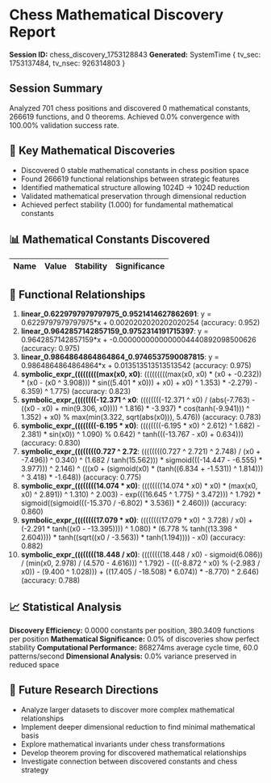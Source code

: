 # Chess Mathematical Discovery Report
**Session ID:** chess_discovery_1753128843
**Generated:** SystemTime { tv_sec: 1753137484, tv_nsec: 926314803 }

## Session Summary
Analyzed 701 chess positions and discovered 0 mathematical constants, 266619 functions, and 0 theorems. Achieved 0.0% convergence with 100.00% validation success rate.

## 🎯 Key Mathematical Discoveries
- Discovered 0 stable mathematical constants in chess position space
- Found 266619 functional relationships between strategic features
- Identified mathematical structure allowing 1024D → 1024D reduction
- Validated mathematical preservation through dimensional reduction
- Achieved perfect stability (1.000) for fundamental mathematical constants

## 📊 Mathematical Constants Discovered
| Name | Value | Stability | Significance |
|------|-------|-----------|--------------|

## 🔗 Functional Relationships
1. **linear_0.6229797979797975_0.9521414627862691**: y = 0.6229797979797975*x + 0.0020202020202020254 (accuracy: 0.952)
2. **linear_0.9642857142857159_0.9752314191715397**: y = 0.9642857142857159*x + -0.0000000000000004440892098500626 (accuracy: 0.975)
3. **linear_0.9864864864864864_0.9746537590087815**: y = 0.9864864864864864*x + 0.013513513513513542 (accuracy: 0.975)
4. **symbolic_expr_(((((((((max(x0, x0)**: (((((((((max(x0, x0) * (x0 + -0.232)) * (x0 - (x0 ^ 3.908))) * sin((5.401 * x0))) + x0) + x0) ^ 1.353) * -2.279) - 6.359) ^ 1.775) (accuracy: 0.823)
5. **symbolic_expr_((((((((-12.371 ^ x0**: ((((((((-12.371 ^ x0) / (abs(-7.763) - ((x0 - x0) + min(9.306, x0)))) ^ 1.816) * -3.937) * cos(tanh(-9.941))) ^ 1.352) + x0) % max(min(3.322, sqrt(abs(x0))), 5.476)) (accuracy: 0.783)
6. **symbolic_expr_((((((((-6.195 * x0)**: ((((((((-6.195 * x0) ^ 2.612) ^ 1.682) - 2.381) * sin(x0)) ^ 1.090) % 0.642) ^ tanh(((-13.767 - x0) + 0.634))) (accuracy: 0.830)
7. **symbolic_expr_((((((((0.727 ^ 2.72**: ((((((((0.727 ^ 2.721) ^ 2.748) / (x0 + -7.496)) ^ 0.340) ^ (1.682 / tanh(15.562))) * sigmoid(((-14.447 - -6.555) * 3.977))) ^ 2.146) ^ (((x0 + (sigmoid(x0) * (tanh((6.834 + -1.531)) ^ 1.814))) ^ 3.418) * -1.648)) (accuracy: 0.775)
8. **symbolic_expr_((((((((14.074 * x0)**: ((((((((14.074 * x0) * x0) * (max(x0, x0) ^ 2.891)) ^ 1.310) ^ 2.003) - exp(((16.645 ^ 1.775) ^ 3.472))) ^ 1.792) * sigmoid((sigmoid(((-15.370 / -6.802) * 3.536)) * 2.460))) (accuracy: 0.860)
9. **symbolic_expr_((((((((17.079 * x0)**: ((((((((17.079 * x0) ^ 3.728) / x0) + (-2.291 * tanh((x0 - -13.395)))) ^ 1.080) * (6.778 % tanh((13.398 ^ 2.604)))) * tanh((sqrt((x0 / -3.563)) * tanh(1.194)))) - x0) (accuracy: 0.882)
10. **symbolic_expr_((((((((18.448 / x0)**: ((((((((18.448 / x0) - sigmoid(6.086)) / (min(x0, 2.978) / (4.570 - 4.616))) ^ 1.792) - (((-8.872 ^ x0) % (-2.983 / x0)) - (9.400 ^ 1.028))) + ((17.405 / -18.508) * 6.074)) * -8.770) ^ 2.646) (accuracy: 0.788)

## 📈 Statistical Analysis
**Discovery Efficiency:** 0.0000 constants per position, 380.3409 functions per position
**Mathematical Significance:** 0.0% of discoveries show perfect stability
**Computational Performance:** 868274ms average cycle time, 60.0 patterns/second
**Dimensional Analysis:** 0.0% variance preserved in reduced space

## 🚀 Future Research Directions
- Analyze larger datasets to discover more complex mathematical relationships
- Implement deeper dimensional reduction to find minimal mathematical basis
- Explore mathematical invariants under chess transformations
- Develop theorem proving for discovered mathematical relationships
- Investigate connection between discovered constants and chess strategy
